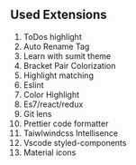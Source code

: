 ## Used Extensions
1. ToDos highlight
2. Auto Rename Tag
3. Learn with sumit theme
4. Bracket Pair Colorization
5. Highlight matching
6. Eslint
7. Color Highlight
8. Es7/react/redux
9. Git lens
10. Prettier code formatter
11. Taiwlwindcss Intellisence
12. Vscode styled-components
13. Material icons
